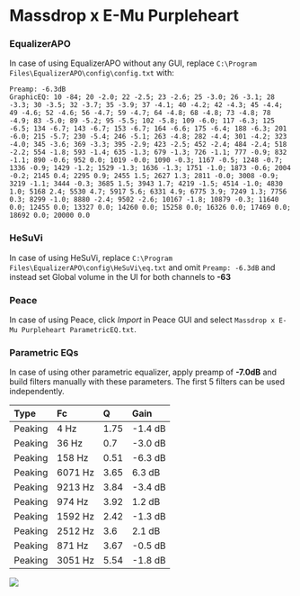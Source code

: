 # Massdrop x E-Mu Purpleheart

### EqualizerAPO
In case of using EqualizerAPO without any GUI, replace `C:\Program Files\EqualizerAPO\config\config.txt`
with:
```
Preamp: -6.3dB
GraphicEQ: 10 -84; 20 -2.0; 22 -2.5; 23 -2.6; 25 -3.0; 26 -3.1; 28 -3.3; 30 -3.5; 32 -3.7; 35 -3.9; 37 -4.1; 40 -4.2; 42 -4.3; 45 -4.4; 49 -4.6; 52 -4.6; 56 -4.7; 59 -4.7; 64 -4.8; 68 -4.8; 73 -4.8; 78 -4.9; 83 -5.0; 89 -5.2; 95 -5.5; 102 -5.8; 109 -6.0; 117 -6.3; 125 -6.5; 134 -6.7; 143 -6.7; 153 -6.7; 164 -6.6; 175 -6.4; 188 -6.3; 201 -6.0; 215 -5.7; 230 -5.4; 246 -5.1; 263 -4.8; 282 -4.4; 301 -4.2; 323 -4.0; 345 -3.6; 369 -3.3; 395 -2.9; 423 -2.5; 452 -2.4; 484 -2.4; 518 -2.2; 554 -1.8; 593 -1.4; 635 -1.3; 679 -1.3; 726 -1.1; 777 -0.9; 832 -1.1; 890 -0.6; 952 0.0; 1019 -0.0; 1090 -0.3; 1167 -0.5; 1248 -0.7; 1336 -0.9; 1429 -1.2; 1529 -1.3; 1636 -1.3; 1751 -1.0; 1873 -0.6; 2004 -0.2; 2145 0.4; 2295 0.9; 2455 1.5; 2627 1.3; 2811 -0.0; 3008 -0.9; 3219 -1.1; 3444 -0.3; 3685 1.5; 3943 1.7; 4219 -1.5; 4514 -1.0; 4830 1.0; 5168 2.4; 5530 4.7; 5917 5.6; 6331 4.9; 6775 3.9; 7249 1.3; 7756 0.3; 8299 -1.0; 8880 -2.4; 9502 -2.6; 10167 -1.8; 10879 -0.3; 11640 0.0; 12455 0.0; 13327 0.0; 14260 0.0; 15258 0.0; 16326 0.0; 17469 0.0; 18692 0.0; 20000 0.0
```

### HeSuVi
In case of using HeSuVi, replace `C:\Program Files\EqualizerAPO\config\HeSuVi\eq.txt` and omit `Preamp:
-6.3dB` and instead set Global volume in the UI for both channels to **-63**

### Peace
In case of using Peace, click *Import* in Peace GUI and select `Massdrop x E-Mu Purpleheart ParametricEQ.txt`.

### Parametric EQs
In case of using other parametric equalizer, apply preamp of **-7.0dB** and build filters manually with
these parameters. The first 5 filters can be used independently.

| Type    | Fc      |    Q | Gain    |
|:--------|:--------|:-----|:--------|
| Peaking | 4 Hz    | 1.75 | -1.4 dB |
| Peaking | 36 Hz   | 0.7  | -3.0 dB |
| Peaking | 158 Hz  | 0.51 | -6.3 dB |
| Peaking | 6071 Hz | 3.65 | 6.3 dB  |
| Peaking | 9213 Hz | 3.84 | -3.4 dB |
| Peaking | 974 Hz  | 3.92 | 1.2 dB  |
| Peaking | 1592 Hz | 2.42 | -1.3 dB |
| Peaking | 2512 Hz | 3.6  | 2.1 dB  |
| Peaking | 871 Hz  | 3.67 | -0.5 dB |
| Peaking | 3051 Hz | 5.54 | -1.8 dB |

![](https://raw.githubusercontent.com/jaakkopasanen/AutoEq/master/results/innerfidelity/sbaf-serious/Massdrop%20x%20E-Mu%20Purpleheart/Massdrop%20x%20E-Mu%20Purpleheart.png)